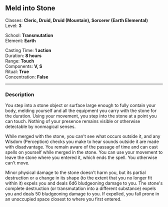 ## Meld into Stone

Classes: **Cleric, Druid, Druid (Mountain), Sorcerer (Earth Elemental)**  
Level: **3**  

School: **Transmutation**  
Element: **Earth**  

Casting Time: **1 action**  
Duration: **8 hours**  
Range: **Touch**  
Components: **V, S**  
Ritual: **True**  
Concentration: **False**  

------

### Description

You step into a stone object or surface large enough to fully contain your body, melding yourself and all the equipment you carry with the stone for the duration. Using your movement, you step into the stone at a point you can touch. Nothing of your presence remains visible or otherwise detectable by nonmagical senses.

While merged with the stone, you can't see what occurs outside it, and any Wisdom (Perception) checks you make to hear sounds outside it are made with disadvantage. You remain aware of the passage of time and can cast spells on yourself while merged in the stone. You can use your movement to leave the stone where you entered it, which ends the spell. You otherwise can't move.

Minor physical damage to the stone doesn't harm you, but its partial destruction or a change in its shape (to the extent that you no longer fit within it) expels you and deals 6d6 bludgeoning damage to you. The stone's complete destruction (or transmutation into a different substance) expels you and deals 50 bludgeoning damage to you. If expelled, you fall prone in an unoccupied space closest to where you first entered.